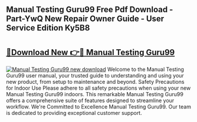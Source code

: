 ## Manual Testing Guru99 Free Pdf Download - Part-YwQ New Repair Owner Guide - User Service Edition Ky5B8

# <h2><a href="http://cf12167.oget.top/?id=Manual+Testing+Guru99">🔗Download New 👉🔴 Manual Testing Guru99</a></h2>

[![Manual Testing Guru99 new download](https://i.imgur.com/5g1atiW.png)](http://cf12167.oget.top/?id=Manual+Testing+Guru99)
Welcome to the Manual Testing Guru99 user manual, your trusted guide to understanding and using your new product, from setup to maintenance and beyond. Safety Precautions for Indoor Use Please adhere to all safety precautions when using your new Manual Testing Guru99 indoors. This remarkable Manual Testing Guru99 offers a comprehensive suite of features designed to streamline your workflow. We're Committed to Excellence Manual Testing Guru99. Our team is dedicated to providing exceptional customer support.
